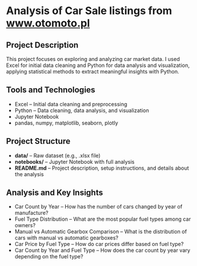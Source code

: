 # Analysis of Car Sale listings from www.otomoto.pl

##  Project Description
This project focuses on exploring and analyzing car market data. I used Excel for initial data cleaning and Python for data analysis and visualization, applying statistical methods to extract meaningful insights with Python.

##  Tools and Technologies
-  Excel – Initial data cleaning and preprocessing
-  Python – Data cleaning, data analysis, and visualization
-  Jupyter Notebook
-  pandas, numpy, matplotlib, seaborn, plotly

##  Project Structure
-  **data/** – Raw dataset (e.g., .xlsx file)
-  **notebooks/** – Jupyter Notebook with full analysis
-  **README.md** – Project description, setup instructions, and details about the analysis

##  Analysis and Key Insights
-  Car Count by Year – How has the number of cars changed by year of manufacture?
-  Fuel Type Distribution – What are the most popular fuel types among car owners?
-  Manual vs Automatic Gearbox Comparison – What is the distribution of cars with manual vs automatic gearboxes?
-  Car Price by Fuel Type – How do car prices differ based on fuel type?
-  Car Count by Year and Fuel Type – How does the car count by year vary depending on the fuel type?
